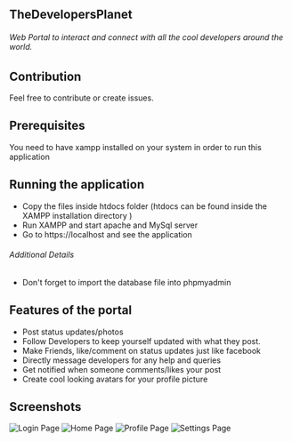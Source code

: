 ## TheDevelopersPlanet
###### Web Portal to interact and connect with all the cool developers around the world.

## Contribution
Feel free to contribute or create issues.

## Prerequisites
You need to have xampp installed on your system in order to run this application

## Running the application
+ Copy the files inside htdocs folder (htdocs can be found inside the XAMPP installation directory )
+ Run XAMPP and start apache and MySql server
+ Go to https://localhost and see the application

###### Additional Details
+ Don't forget to import the database file into phpmyadmin

## Features of the portal
+ Post status updates/photos
+ Follow Developers to keep yourself updated with what they post.
+ Make Friends, like/comment on status updates just like facebook
+ Directly message developers for any help and queries
+ Get notified when someone comments/likes your post
+ Create cool looking avatars for your profile picture

## Screenshots
![Login Page](docs/images/1.png)
![Home Page](docs/images/2.png)
![Profile Page](docs/images/3.png)
![Settings Page](docs/images/4.png)
